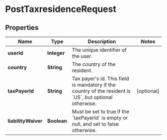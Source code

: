 

# PostTaxresidenceRequest


## Properties

| Name | Type | Description | Notes |
|------------ | ------------- | ------------- | -------------|
|**userId** | **Integer** | The unique identifier of the user. |  |
|**country** | **String** | The country of the resident. |  |
|**taxPayerId** | **String** | Tax payer&#39;s id. This field is mandatory if the country of the resident is &#x60;US&#x60;, but optional otherwise.  |  [optional] |
|**liabilityWaiver** | **Boolean** | Must be set to true if the &#x60;taxPayerId&#x60; is empty or null, and set to false otherwise.  |  |



